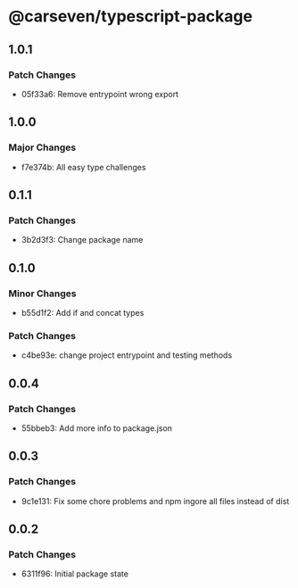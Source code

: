 # @carseven/typescript-package

## 1.0.1

### Patch Changes

-   05f33a6: Remove entrypoint wrong export

## 1.0.0

### Major Changes

-   f7e374b: All easy type challenges

## 0.1.1

### Patch Changes

-   3b2d3f3: Change package name

## 0.1.0

### Minor Changes

-   b55d1f2: Add if and concat types

### Patch Changes

-   c4be93e: change project entrypoint and testing methods

## 0.0.4

### Patch Changes

-   55bbeb3: Add more info to package.json

## 0.0.3

### Patch Changes

-   9c1e131: Fix some chore problems and npm ingore all files instead of dist

## 0.0.2

### Patch Changes

-   6311f96: Initial package state
